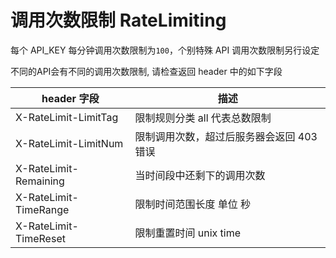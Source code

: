 # 调用次数限制 RateLimiting

每个 API_KEY 每分钟调用次数限制为`100`，个别特殊 API 调用次数限制另行设定

不同的API会有不同的调用次数限制, 请检查返回 header 中的如下字段

| header 字段                | 描述                                         |
| ---------------------------- | ------------------------------------------------ |
| X-RateLimit-LimitTag     | 限制规则分类 all 代表总数限制                        |
| X-RateLimit-LimitNum    | 限制调用次数，超过后服务器会返回 403 错误              |
| X-RateLimit-Remaining   | 当时间段中还剩下的调用次数                           |
| X-RateLimit-TimeRange  | 限制时间范围长度 单位 秒                            |
| X-RateLimit-TimeReset   | 限制重置时间 unix time                          |